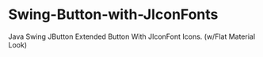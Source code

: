 # Swing-Button-with-JIconFonts
Java Swing JButton Extended Button With JIconFont Icons. (w/Flat Material Look)

